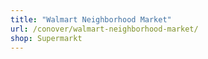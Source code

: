 ```yaml
---
title: "Walmart Neighborhood Market"
url: /conover/walmart-neighborhood-market/
shop: Supermarkt
---
```

